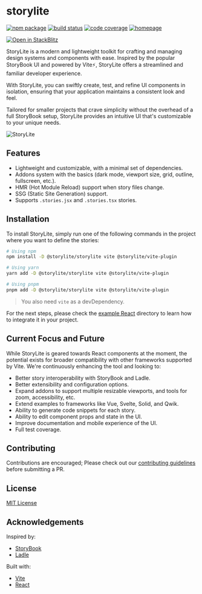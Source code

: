 # storylite

<p>
  <a href="https://npmjs.com/package/@storylite/storylite"><img src="https://img.shields.io/npm/v/@storylite/storylite.svg" alt="npm package"></a>
  <a href="https://github.com/itsjavi/storylite/actions/workflows/quality.yml"><img src="https://github.com/itsjavi/storylite/actions/workflows/quality.yml/badge.svg?branch=main" alt="build status"></a>
  <a href="https://app.codecov.io/gh/itsjavi/storylite"><img src="https://img.shields.io/codecov/c/github/itsjavi/storylite" alt="code coverage"></a>
  <!--<a href="https://itsjavi.com/storylite?sandbox"><img src="https://img.shields.io/badge/Stackblitz-sandbox-orange" alt="stackblitz"></a>-->
  <a href="https://www.jsdocs.io/package/@storylite/storylite"><img src="https://img.shields.io/badge/API%20Reference-📖-blue" alt="homepage"></a>
</p>

[![Open in StackBlitz](https://developer.stackblitz.com/img/open_in_stackblitz.svg)](https://stackblitz.com/fork/github/itsjavi/storylite?startScript=dev&installDependencies=true&title=StoryLite%20Example&file=packages/examples/react/stories/index.stories.tsx)

StoryLite is a modern and lightweight toolkit for crafting and managing design systems and components
with ease. Inspired by the popular StoryBook UI and powered by Vite⚡️, StoryLite offers a streamlined and
familiar developer experience.

With StoryLite, you can swiftly create, test, and refine UI components in isolation,
ensuring that your application maintains a consistent look and feel.

Tailored for smaller projects that crave simplicity without the overhead of a full StoryBook setup,
StoryLite provides an intuitive UI that's customizable to your unique needs.

![StoryLite](https://raw.githubusercontent.com/itsjavi/storylite/main/packages/storylite/screenshot.png)

## Features

- Lightweight and customizable, with a minimal set of dependencies.
- Addons system with the basics (dark mode, viewport size, grid, outline, fullscreen, etc.).
- HMR (Hot Module Reload) support when story files change.
- SSG (Static Site Generation) support.
- Supports `.stories.jsx` and `.stories.tsx` stories.

## Installation

To install StoryLite, simply run one of the following commands in the project where you want
to define the stories:

```bash
# Using npm
npm install -D @storylite/storylite vite @storylite/vite-plugin

# Using yarn
yarn add -D @storylite/storylite vite @storylite/vite-plugin

# Using pnpm
pnpm add -D @storylite/storylite vite @storylite/vite-plugin
```

> You also need `vite` as a devDependency.

For the next steps, please check the [example React](https://github.com/itsjavi/storylite/tree/main/packages/examples/react) directory
to learn how to integrate it in your project.

## Current Focus and Future

While StoryLite is geared towards React components at the moment,
the potential exists for broader compatibility with other frameworks supported by Vite.
We're continuously enhancing the tool and looking to:

- Better story interoperability with StoryBook and Ladle.
- Better extensibility and configuration options.
- Expand addons to support multiple resizable viewports, and tools for zoom, accessibility, etc.
- Extend examples to frameworks like Vue, Svelte, Solid, and Qwik.
- Ability to generate code snippets for each story.
- Ability to edit component props and state in the UI.
- Improve documentation and mobile experience of the UI.
- Full test coverage.

## Contributing

Contributions are encouraged; Please check out our [contributing guidelines](https://github.com/itsjavi/storylite/tree/main/CONTRIBUTING.md) before submitting a PR.

## License

[MIT License](https://github.com/itsjavi/storylite/tree/main/LICENSE)

## Acknowledgements

Inspired by:

- [StoryBook](https://storybook.js.org/)
- [Ladle](https://ladle.dev/)

Built with:

- [Vite](https://vitejs.dev/)
- [React](https://react.dev/)
